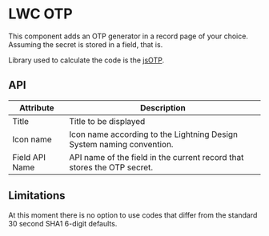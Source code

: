 # LWC OTP

This component adds an OTP generator in a record page of your choice. Assuming the secret is stored in a field, that is.

Library used to calculate the code is the [jsOTP](https://github.com/jiangts/JS-OTP/).

## API

|Attribute|Description|
|--|--|
|Title|Title to be displayed|
|Icon name|Icon name according to the Lightning Design System naming convention.|
|Field API Name|API name of the field in the current record that stores the OTP secret.|

## Limitations

At this moment there is no option to use codes that differ from the standard 30 second SHA1 6-digit defaults.
